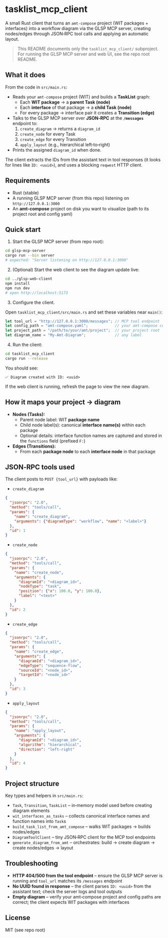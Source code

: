 # tasklist_mcp_client

A small Rust client that turns an `amt-compose` project (WIT packages + interfaces) into a workflow diagram via the GLSP MCP server, creating nodes/edges through JSON‑RPC tool calls and applying an automatic layout.

> This README documents only the `tasklist_mcp_client/` subproject. For running the GLSP MCP server and web UI, see the repo root README.

## What it does

From the code in `src/main.rs`:

- Reads your `amt-compose` project (WIT) and builds a **TaskList** graph:
  - Each **WIT package** → a **parent Task (node)**
  - Each **interface** of that package → a **child Task (node)**
  - For every package → interface pair it creates a **Transition (edge)**
- Talks to the GLSP MCP server over **JSON‑RPC** at the **`/messages`** endpoint to:
  1) `create_diagram` → returns a `diagram_id`
  2) `create_node` for every Task
  3) `create_edge` for every Transition
  4) `apply_layout` (e.g., hierarchical left‑to‑right)
- Prints the assigned `diagram_id` when done.

The client extracts the IDs from the assistant text in tool responses (it looks for lines like `ID: <uuid>`), and uses a blocking `reqwest` HTTP client.

## Requirements

- Rust (stable)
- A running GLSP MCP server (from this repo) listening on `http://127.0.0.1:3000`
- An **amt-compose** project on disk you want to visualize (path to its project root and config yaml)

## Quick start

1. Start the GLSP MCP server (from repo root):

```bash
cd glsp-mcp-server
cargo run --bin server
# expected: "Server listening on http://127.0.0.1:3000"
```

2. (Optional) Start the web client to see the diagram update live:

```bash
cd ../glsp-web-client
npm install
npm run dev
# open http://localhost:5173
```

3. Configure the client.

Open `tasklist_mcp_client/src/main.rs` and set these variables near `main()`:

```rust
let tool_url = "http://127.0.0.1:3000/messages"; // MCP tool endpoint
let config_path = "amt-compose.yaml";            // your amt-compose config
let project_path = "/path/to/your/amt/project";  // your project root
let diagram_name = "My-Amt-Diagram";             // any label
```

4. Run the client:

```bash
cd tasklist_mcp_client
cargo run --release
```

You should see:

```
✅ Diagram created with ID: <uuid>
```

If the web client is running, refresh the page to view the new diagram.

## How it maps your project → diagram

- **Nodes (Tasks):**
  - Parent node label: WIT **package name**
  - Child node label(s): canonical **interface name(s)** within each package
  - Optional details: interface function names are captured and stored in the `functions` field (prefixed `F:`)
- **Edges (Transitions):**
  - From each **package node** to each **interface node** in that package

## JSON‑RPC tools used

The client posts to `POST {tool_url}` with payloads like:

- `create_diagram`

```json
{
  "jsonrpc": "2.0",
  "method": "tools/call",
  "params": {
    "name": "create_diagram",
    "arguments": {"diagramType": "workflow", "name": "<label>"}
  },
  "id": 1
}
```

- `create_node`

```json
{
  "jsonrpc": "2.0",
  "method": "tools/call",
  "params": {
    "name": "create_node",
    "arguments": {
      "diagramId": "<diagram_id>",
      "nodeType": "task",
      "position": {"x": 100.0, "y": 100.0},
      "label": "<text>"
    }
  },
  "id": 2
}
```

- `create_edge`

```json
{
  "jsonrpc": "2.0",
  "method": "tools/call",
  "params": {
    "name": "create_edge",
    "arguments": {
      "diagramId": "<diagram_id>",
      "edgeType": "sequence-flow",
      "sourceId": "<node_id>",
      "targetId": "<node_id>"
    }
  },
  "id": 3
}
```

- `apply_layout`

```json
{
  "jsonrpc": "2.0",
  "method": "tools/call",
  "params": {
    "name": "apply_layout",
    "arguments": {
      "diagramId": "<diagram_id>",
      "algorithm": "hierarchical",
      "direction": "left-right"
    }
  },
  "id": 4
}
```

## Project structure

Key types and helpers in `src/main.rs`:

- `Task`, `Transition`, `TaskList` – in‑memory model used before creating diagram elements
- `wit_interfaces_as_tasks` – collects canonical interface names and function names into `Task`s
- `build_task_list_from_amt_compose` – walks WIT packages → builds nodes/edges
- `DiagramToolClient` – tiny JSON‑RPC client for the MCP tool endpoints
- `generate_diagram_from_amt` – orchestrates: build → create diagram → create nodes/edges → layout

## Troubleshooting

- **HTTP 404/500 from the tool endpoint** – ensure the GLSP MCP server is running and `tool_url` matches its `/messages` endpoint
- **No UUID found in response** – the client parses `ID: <uuid>` from the assistant text; check the server logs and tool outputs
- **Empty diagram** – verify your amt‑compose project and config paths are correct; the client expects WIT packages with interfaces

## License

MIT (see repo root)
